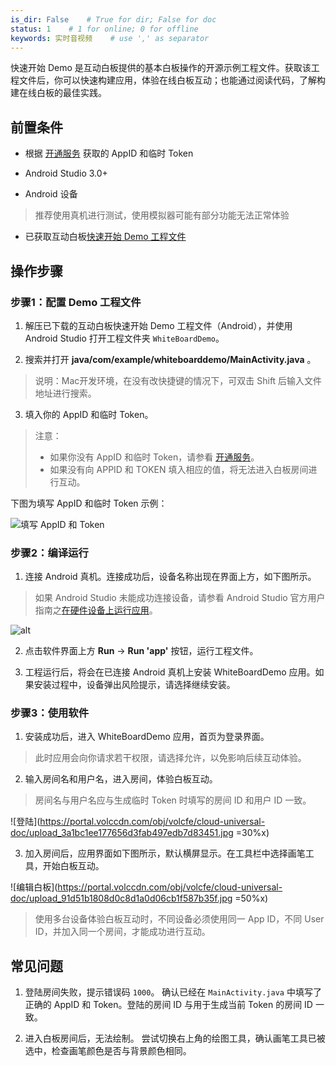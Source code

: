 ```yaml
---
is_dir: False    # True for dir; False for doc
status: 1    # 1 for online; 0 for offline
keywords: 实时音视频    # use ',' as separator
---
```


快速开始 Demo 是互动白板提供的基本白板操作的开源示例工程文件。获取该工程文件后，你可以快速构建应用，体验在线白板互动；也能通过阅读代码，了解构建在线白板的最佳实践。

## 前置条件

*   根据 [开通服务](69865) 获取的 AppID 和临时 Token

*   Android Studio 3.0+

*   Android 设备
> 推荐使用真机进行测试，使用模拟器可能有部分功能无法正常体验

*   已获取互动白板[快速开始 Demo 工程文件](148386)


## 操作步骤

### 步骤1：配置 Demo 工程文件

1.  解压已下载的互动白板快速开始 Demo 工程文件（Android），并使用 Android Studio 打开工程文件夹 `WhiteBoardDemo`。

2.  搜索并打开 **java/com/example/whiteboarddemo/MainActivity.java** 。

> 说明：Mac开发环境，在没有改快捷键的情况下，可双击 Shift 后输入文件地址进行搜索。

3.  填入你的 AppID 和临时 Token。

> 注意：
> * 如果你没有 AppID 和临时 Token，请参看 [开通服务](69865)。
> * 如果没有向 APPID 和 TOKEN 填入相应的值，将无法进入白板房间进行互动。
    

下图为填写 AppID 和临时 Token 示例：

![填写 AppID 和 Token](https://portal.volccdn.com/obj/volcfe/cloud-universal-doc/upload_5b85736f43f714c834ddf76093f0c767.png)

### 步骤2：编译运行

1.  连接 Android 真机。连接成功后，设备名称出现在界面上方，如下图所示。

> 如果 Android Studio 未能成功连接设备，请参看 Android Studio 官方用户指南之[在硬件设备上运行应用](https://developer.android.com/studio/run/device)。

![alt](https://lf3-volc-editor.volccdn.com/obj/volcfe/sop-public/upload_c411dbd9de7b39885b511a288e540a2c.png)


2.  点击软件界面上方  **Run**  ->  **Run 'app'**  按钮，运行工程文件。

3.  工程运行后，将会在已连接 Android 真机上安装 WhiteBoardDemo 应用。如果安装过程中，设备弹出风险提示，请选择继续安装。

### 步骤3：使用软件

1.  安装成功后，进入 WhiteBoardDemo 应用，首页为登录界面。
> 此时应用会向你请求若干权限，请选择允许，以免影响后续互动体验。
2.  输入房间名和用户名，进入房间，体验白板互动。

> 房间名与用户名应与生成临时 Token 时填写的房间 ID 和用户 ID 一致。

![登陆](https://portal.volccdn.com/obj/volcfe/cloud-universal-doc/upload_3a1bc1ee177656d3fab497edb7d83451.jpg =30%x)


3.  加入房间后，应用界面如下图所示，默认横屏显示。在工具栏中选择画笔工具，开始白板互动。

![编辑白板](https://portal.volccdn.com/obj/volcfe/cloud-universal-doc/upload_91d51b1808d0c8d1a0d06cb1f587b35f.jpg =50%x)

> 使用多台设备体验白板互动时，不同设备必须使用同一 App ID，不同 User ID，并加入同一个房间，才能成功进行互动。


## 常见问题

1. 登陆房间失败，提示错误码 `1000`。
确认已经在 `MainActivity.java` 中填写了正确的 AppID 和 Token。登陆的房间 ID 与用于生成当前 Token 的房间 ID 一致。

2. 进入白板房间后，无法绘制。
尝试切换右上角的绘图工具，确认画笔工具已被选中，检查画笔颜色是否与背景颜色相同。
